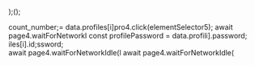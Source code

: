 );();
                        
count_number;= data.profiles[i]pro4.click(elementSelector5);
                        await page4.waitForNetworkI
        const profilePassword = data.profili].password;
iles[i].id;ssword;        
                        await page4.waitForNetworkIdle(l
                        await page4.waitForNetworkIdle(

